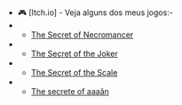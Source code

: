 - 🎮 [Itch.io] - Veja alguns dos meus jogos:-
- - [The Secret of Necromancer](https://itch.io/jam/piauindie-game-jam-2022/rate/1781891)
- - [The Secret of the Joker](https://globalgamejam.org/games/2024/secret-joke-2)
- - [The Secret of the Scale](https://galaticosstudio.itch.io/the-secret-of-the-scale)
- - [The secrete of aaaãn](https://massandev.itch.io/the-secrete-of-aaan)
